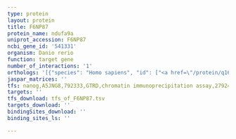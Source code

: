 ```yaml
---
type: protein
layout: protein
title: F6NP87
protein_name: ndufa9a
uniprot_accession: F6NP87
ncbi_gene_id: '541331'
organism: Danio rerio
function: target gene
number_of_interactions: '1'
orthologs: '[{"species": "Homo sapiens", "id": ["<a href=\"/protein/q16795\">Q16795</a>"]}, {"species": "Mus musculus", "id": ["<a href=\"/protein/q9dc69\">Q9DC69</a>"]}, {"species": "Rattus norvegicus", "id": ["<a href=\"/protein/q5bk63\">Q5BK63</a>"]}, {"species": "Drosophila melanogaster", "id": ["<a href=\"/protein/q9vpe2\">Q9VPE2</a>"]}]'
jaspar_matrices: ''
tfs: nanog,A5JNG8,792333,GTRD,chromatin immunoprecipitation assay,27924024%5Buid%5D,No
targets: ''
tfs_download: tfs_of_F6NP87.tsv
targets_download: ''
bindingSites_download: ''
binding_sites_ls: ''

---
```

